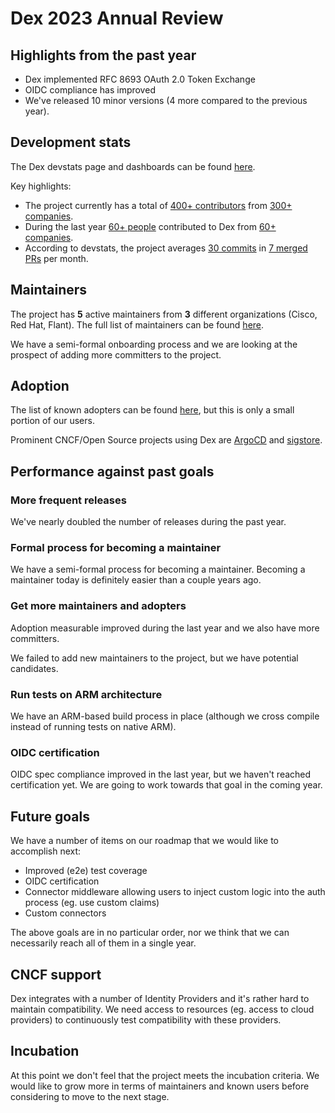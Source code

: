 # Dex 2023 Annual Review

## Highlights from the past year

- Dex implemented RFC 8693 OAuth 2.0 Token Exchange
- OIDC compliance has improved
- We've released 10 minor versions (4 more compared to the previous year).

## Development stats

The Dex devstats page and dashboards can be found
[here](https://dex.devstats.cncf.io/d/8/dashboards?orgId=1&refresh=15m&search=open).

Key highlights:

- The project currently has a total of [400+ contributors](https://dex.devstats.cncf.io/d/22/prs-authors-table?orgId=1) from [300+ companies](https://dex.devstats.cncf.io/d/5/companies-table?orgId=1).
- During the last year [60+ people](https://dex.devstats.cncf.io/d/22/prs-authors-table?orgId=1&var-period_name=Last%20year&var-repogroup_name=All) contributed to Dex from [60+ companies](https://dex.devstats.cncf.io/d/5/companies-table?orgId=1&var-period_name=Last%20year&var-metric=contributions).
- According to devstats, the project averages [30 commits](https://dex.devstats.cncf.io/d/74/contributions-chart?orgId=1&var-period=m&var-metric=commits&var-repogroup_name=All&var-country_name=All&var-company_name=All&var-company=all&from=now-2y&to=now) in [7 merged PRs](https://dex.devstats.cncf.io/d/74/contributions-chart?orgId=1&var-period=m&var-metric=mergedprs&var-repogroup_name=All&var-country_name=All&var-company_name=All&var-company=all&from=now-2y&to=now) per month.

## Maintainers

The project has **5** active maintainers from **3** different organizations (Cisco, Red Hat, Flant).
The full list of maintainers can be found [here](https://github.com/dexidp/dex/blob/master/MAINTAINERS).

We have a semi-formal onboarding process and we are looking at the prospect of adding more committers to the project.

## Adoption

The list of known adopters can be found [here](https://github.com/dexidp/dex/blob/master/ADOPTERS.md),
but this is only a small portion of our users.

Prominent CNCF/Open Source projects using Dex are [ArgoCD](https://argo-cd.readthedocs.io/en/stable/) and [sigstore](https://www.sigstore.dev/).

## Performance against past goals

### More frequent releases

We've nearly doubled the number of releases during the past year.

### Formal process for becoming a maintainer

We have a semi-formal process for becoming a maintainer.
Becoming a maintainer today is definitely easier than a couple years ago.

### Get more maintainers and adopters

Adoption measurable improved during the last year and we also have more committers.

We failed to add new maintainers to the project, but we have potential candidates.

### Run tests on ARM architecture

We have an ARM-based build process in place (although we cross compile instead of running tests on native ARM).

### OIDC certification

OIDC spec compliance improved in the last year, but we haven't reached certification yet. We are going to work towards that goal in the coming year.

## Future goals

We have a number of items on our roadmap that we would like to accomplish next:

- Improved (e2e) test coverage
- OIDC certification
- Connector middleware allowing users to inject custom logic into the auth process (eg. use custom claims)
- Custom connectors

The above goals are in no particular order, nor we think that we can necessarily reach all of them in a single year.

## CNCF support

Dex integrates with a number of Identity Providers and it's rather hard to maintain compatibility.
We need access to resources (eg. access to cloud providers) to continuously test compatibility with these providers.

## Incubation

At this point we don't feel that the project meets the incubation criteria.
We would like to grow more in terms of maintainers and known users before considering to move to the next stage.
